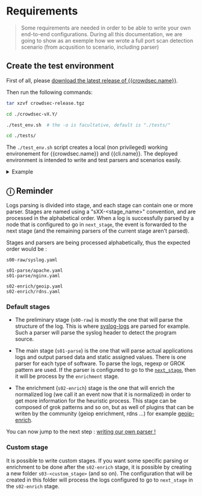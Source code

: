 # Requirements

>Some requirements are needed in order to be able to write your own end-to-end configurations.
>During all this documentation, we are going to show as an exemple how we wrote a full port scan detection scenario (from acqusition to scenario, including parser)

## Create the test environment

First of all, please [download the latest release of {{crowdsec.name}}](https://github.com/crowdsecurity/crowdsec/releases).

Then run the following commands:

```bash
tar xzvf crowdsec-release.tgz
```
```bash
cd ./crowdsec-vX.Y/
```
```bash
./test_env.sh  # the -o is facultative, default is "./tests/"
```
```bash
cd ./tests/
```

The `./test_env.sh` script creates a local (non privileged) working environement for {{crowdsec.name}} and {{cli.name}}.
The deployed environment is intended to write and test parsers and scenarios easily.


<details>
  <summary>Example</summary>

```bash
$ tar xzvf ./crowdsec-release.tgz
$ cd ./crowdsec-v0.0.18/
$ ./test_env.sh 
[09/05/2020:20:02:19][INFO] Creating test arboresence in /tmp/crowdsec-v0.0.18/tests
[09/05/2020:20:02:19][INFO] Arboresence created
[09/05/2020:20:02:19][INFO] Copying needed files for tests environment
[09/05/2020:20:02:19][INFO] Files copied
[09/05/2020:20:02:19][INFO] Setting up configurations
INFO[0000] Failed to open config /tmp/crowdsec-v0.0.18/tests/config/crowdsec-cli/config : open /tmp/crowdsec-v0.0.18/tests/config/crowdsec-cli/config: no such file or directory 
WARN[0000] creating skeleton!                           
INFO[0000] wrote config to /tmp/crowdsec-v0.0.18/tests/config/crowdsec-cli/config  
INFO[0000] wrote config to /tmp/crowdsec-v0.0.18/tests/config/crowdsec-cli/config  
INFO[0000] Wrote new 45625 bytes index to /tmp/crowdsec-v0.0.18/tests/config/crowdsec-cli/.index.json 
INFO[0000] crowdsecurity/syslog-logs : OK               
INFO[0000] crowdsecurity/geoip-enrich : OK              
INFO[0000] crowdsecurity/dateparse-enrich : OK          
INFO[0001] crowdsecurity/linux : OK                     
INFO[0001] /tmp/crowdsec-v0.0.18/tests/config/collections doesn\'t exist, create 
INFO[0001] /tmp/crowdsec-v0.0.18/tests/config/parsers/s00-raw doesn\'t exist, create 
INFO[0001] Enabled parsers : crowdsecurity/syslog-logs  
INFO[0001] /tmp/crowdsec-v0.0.18/tests/config/parsers/s02-enrich doesn\'t exist, create 
INFO[0001] Enabled parsers : crowdsecurity/geoip-enrich 
INFO[0001] Enabled parsers : crowdsecurity/dateparse-enrich 
INFO[0001] Enabled collections : crowdsecurity/linux    
INFO[0001] Enabled crowdsecurity/linux                  
[09/05/2020:20:02:20][INFO] Environment is ready in /tmp/crowdsec-v0.0.18/tests
```

</details>

## &#9432; Reminder

Logs parsing is divided into stage, and each stage can contain one or more parser. Stages are named using a "sXX-<stage_name>" convention, and are processed in the alphabetical order. When a log is successfully parsed by a node that is configured to go in `next_stage`, the event is forwarded to the next stage (and the remaining parsers of the current stage aren't parsed).

Stages and parsers are being processed alphabetically, thus the expected order would be :

```
s00-raw/syslog.yaml

s01-parse/apache.yaml
s01-parse/nginx.yaml

s02-enrich/geoip.yaml
s02-enrich/rdns.yaml
```

### Default stages

- The preliminary stage (`s00-raw`) is mostly the one that will parse the structure of the log. This is where [syslog-logs](https://hub.crowdsec.net/author/crowdsecurity/configurations/syslog-logs) are parsed for example. Such a parser will parse the syslog header to detect the program source.
 
- The main stage (`s01-parse`) is the one that will parse actual applications logs and output parsed data and static assigned values. There is one parser for each type of software. To parse the logs, regexp or GROK pattern are used. If the parser is configured to go to the [`next_stage`](/references/parsers/#onsuccess), then it will be process by the `enrichment` stage.

- The enrichment (`s02-enrich`) stage is the one that will enrich the normalized log (we call it an event now that it is normalized) in order to get more information for the heuristic process. This stage can be composed of grok patterns and so on, but as well of plugins that can be writen by the community (geiop enrichment, rdns ...) for example [geoip-enrich](https://hub.crowdsec.net/author/crowdsecurity/configurations/geoip-enrich).


You can now jump to the next step : [writing our own parser !](/write_configurations/parsers/)


### Custom stage

It is possible to write custom stages. If you want some specific parsing or enrichment to be done after the `s02-enrich` stage, it is possible by creating a new folder `s03-<custom_stage>` (and so on). The configuration that will be created in this folder will process the logs configured to go to `next_stage` in the `s02-enrich` stage. 

